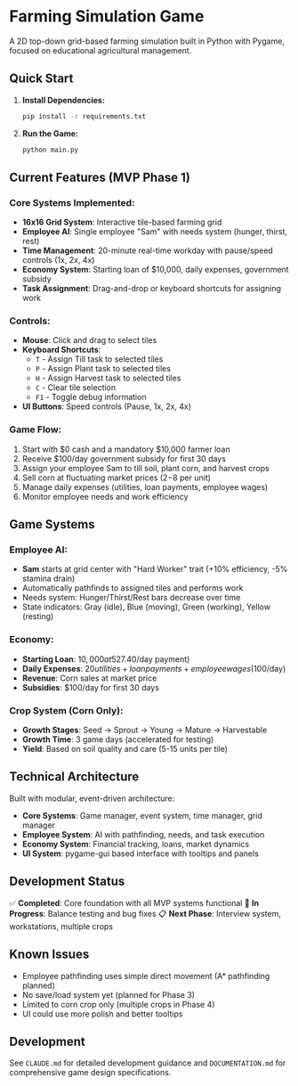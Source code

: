 # Farming Simulation Game

A 2D top-down grid-based farming simulation built in Python with Pygame, focused on educational agricultural management.

## Quick Start

1. **Install Dependencies:**
   ```bash
   pip install -r requirements.txt
   ```

2. **Run the Game:**
   ```bash
   python main.py
   ```

## Current Features (MVP Phase 1)

### Core Systems Implemented:
- **16x16 Grid System**: Interactive tile-based farming grid
- **Employee AI**: Single employee "Sam" with needs system (hunger, thirst, rest)
- **Time Management**: 20-minute real-time workday with pause/speed controls (1x, 2x, 4x)
- **Economy System**: Starting loan of $10,000, daily expenses, government subsidy
- **Task Assignment**: Drag-and-drop or keyboard shortcuts for assigning work

### Controls:
- **Mouse**: Click and drag to select tiles
- **Keyboard Shortcuts**:
  - `T` - Assign Till task to selected tiles
  - `P` - Assign Plant task to selected tiles  
  - `H` - Assign Harvest task to selected tiles
  - `C` - Clear tile selection
  - `F1` - Toggle debug information
- **UI Buttons**: Speed controls (Pause, 1x, 2x, 4x)

### Game Flow:
1. Start with $0 cash and a mandatory $10,000 farmer loan
2. Receive $100/day government subsidy for first 30 days
3. Assign your employee Sam to till soil, plant corn, and harvest crops
4. Sell corn at fluctuating market prices ($2-$8 per unit)
5. Manage daily expenses (utilities, loan payments, employee wages)
6. Monitor employee needs and work efficiency

## Game Systems

### Employee AI:
- **Sam** starts at grid center with "Hard Worker" trait (+10% efficiency, -5% stamina drain)
- Automatically pathfinds to assigned tiles and performs work
- Needs system: Hunger/Thirst/Rest bars decrease over time
- State indicators: Gray (idle), Blue (moving), Green (working), Yellow (resting)

### Economy:
- **Starting Loan**: $10,000 at 5% annual interest, 1-year term (~$27.40/day payment)
- **Daily Expenses**: $20 utilities + loan payments + employee wages ($100/day)
- **Revenue**: Corn sales at market price
- **Subsidies**: $100/day for first 30 days

### Crop System (Corn Only):
- **Growth Stages**: Seed → Sprout → Young → Mature → Harvestable
- **Growth Time**: 3 game days (accelerated for testing)
- **Yield**: Based on soil quality and care (5-15 units per tile)

## Technical Architecture

Built with modular, event-driven architecture:

- **Core Systems**: Game manager, event system, time manager, grid manager
- **Employee System**: AI with pathfinding, needs, and task execution
- **Economy System**: Financial tracking, loans, market dynamics
- **UI System**: pygame-gui based interface with tooltips and panels

## Development Status

✅ **Completed**: Core foundation with all MVP systems functional
🚧 **In Progress**: Balance testing and bug fixes
📋 **Next Phase**: Interview system, workstations, multiple crops

## Known Issues

- Employee pathfinding uses simple direct movement (A* pathfinding planned)
- No save/load system yet (planned for Phase 3)
- Limited to corn crop only (multiple crops in Phase 4)
- UI could use more polish and better tooltips

## Development

See `CLAUDE.md` for detailed development guidance and `DOCUMENTATION.md` for comprehensive game design specifications.